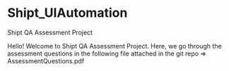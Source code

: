 # Shipt_UIAutomation
Shipt QA Assessment Project

Hello! Welcome to Shipt QA Assessment Project. Here, we go through the assessment questions in the following file attached in the git repo => AssessmentQuestions.pdf
